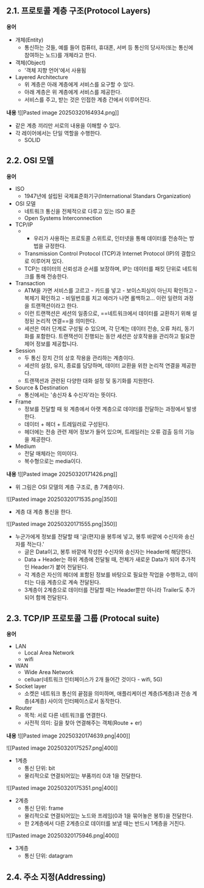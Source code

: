 ## 2.1. 프로토콜 계층 구조(Protocol Layers)
**용어**
- 개체(Entity)
	- 통신하는 것들, 예를 들어 컴퓨터, 휴대폰, 서버 등 통신의 당사자(또는 통신에 참여하는 노드)를 개체라고 한다.
- 객체(Object)
	- '객체 지향 언어'에서 사용됨
- Layered Architecture
	- 위 계층은 아래 계층에게 서비스를 요구할 수 있다.
	- 아래 계층은 위 계층에게 서비스를 제공한다.
	- 서비스를 주고, 받는 것은 인접한 계층 간에서 이루어진다.

**내용**
![[Pasted image 20250320164934.png]]
- 같은 계층 끼리만 서로의 내용을 이해할 수 있다.
- 각 레이어에서는 단일 역할을 수행한다.
	- SOLID


## 2.2. OSI 모델
**용어**
- ISO
	- 1947년에 설립된 국제표준화기구(International Standars Organization)
- OSI 모델
	- 네트워크 통신을 전체적으로 다루고 있는 ISO 표준
	- Open Systems Interconnection
- TCP/IP
	- - 우리가 사용하는 프로토콜 스위트로, 인터넷을 통해 데이터를 전송하는 방법을 규정한다.
	- Transmission Control Protocol (TCP)과 Internet Protocol (IP)의 결합으로 이루어져 있다.
	- TCP는 데이터의 신뢰성과 순서를 보장하며, IP는 데이터를 패킷 단위로 네트워크를 통해 전송한다.
- Transaction
	- ATM을 가면 서비스를 고르고 - 카드를 넣고 - 보이스피싱이 아닌지 확인하고 - 복제기 확인하고 - 비밀번호를 치고 에러가 나면 롤백하고... 이런 일련의 과정을 트랜잭션이라고 한다.
	- 이런 트랜잭션은 세션의 일종으로, ==네트워크에서 데이터를 교환하기 위해 설정된 논리적 연결==을 의미한다. 
	- 세션은 여러 단계로 구성될 수 있으며, 각 단계는 데이터 전송, 오류 처리, 동기화를 포함한다. 트랜잭션이 진행되는 동안 세션은 상호작용을 관리하고 필요한 제어 정보를 제공합니다.  
- Session
	- 두 통신 장치 간의 상호 작용을 관리하는 계층이다.
	- 세션의 설정, 유지, 종료를 담당하며, 데이터 교환을 위한 논리적 연결을 제공한다.
	- 트랜잭션과 관련된 다양한 대화 설정 및 동기화를 지원한다.
- Source & Destination
	- 통신에서는 '송신자 & 수신자'라는 뜻이다.
- Frame
	- 정보를 전달할 때 윗 계층에서 아랫 계층으로 데이터를 전달하는 과정에서 발생한다.
	- 데이터 + 헤더 + 트레일러로 구성된다. 
	- 헤더에는 전송 관련 제어 정보가 들어 있으며, 트레일러는 오류 검출 등의 기능을 제공한다.
- Medium
	- 전달 매체라는 의미이다.
	- 복수형으로는 media이다.

**내용**
![[Pasted image 20250320171426.png]]
- 위 그림은 OSI 모델의 계층 구조로, 총 7계층이다.

![[Pasted image 20250320171535.png|350]]
- 계층 대 계층 통신을 한다.

![[Pasted image 20250320171555.png|350]]
- 누군가에게 정보를 전달할 때 '글(편지)을 봉투에 넣고, 봉투 바깥에 수신자와 송신자를 적는다.'
    - 글은 Data이고, 봉투 바깥에 작성한 수신자와 송신자는 Header에 해당한다.
    - Data + Header는 하위 계층에 전달될 때, 전체가 새로운 Data가 되어 추가적인 Header가 붙어 전달된다.
	- 각 계층은 자신의 헤더에 포함된 정보를 바탕으로 필요한 작업을 수행하고, 데이터는 다음 계층으로 계속 전달된다.
    - 3계층이 2계층으로 데이터를 전달할 때는 Header뿐만 아니라 Trailer도 추가되어 함께 전달된다.


## 2.3. TCP/IP 프로토콜 그룹 (Protocal suite)
**용어**
- LAN
	- Local Area Network
	- wifi
- WAN
	- Wide Area Network
	- celluar(네트워크 인터페이스가 2개 들어간 것이다 - wifi, 5G)
- Socket layer
	- 소켓은 네트워크 통신의 끝점을 의미하며, 애플리케이션 계층(5계층)과 전송 계층(4계층) 사이의 인터페이스로서 동작한다.
- Router
	- 목적: 서로 다른 네트워크를 연결한다.
	- 사전적 의미: 길을 찾아 연결해주는 객체(Route + er)



**내용**
![[Pasted image 20250320174639.png|400]]

![[Pasted image 20250320175257.png|400]]
- 1계층
	- 통신 단위: bit
	- 물리적으로 연결되어있는 부품끼리 0과 1을 전달한다.

![[Pasted image 20250320175351.png|400]]
- 2계층
	- 통신 단위: frame
	- 물리적으로 연결되어있는 노드와 프레임(0과 1을 묶어놓은 봉투)을 전달한다.
	- 한 2계층에서 다른 2계층으로 데이터를 보낼 때는 반드시 1계층을 거친다.

![[Pasted image 20250320175946.png|400]]
- 3계층
	- 통신 단위: datagram
## 2.4. 주소 지정(Addressing)